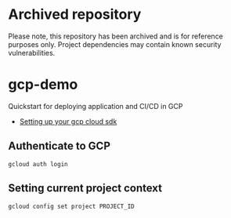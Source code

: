 # Archived repository

Please note, this repository has been archived and is for reference purposes only.
Project dependencies may contain known security vulnerabilities.

# gcp-demo
Quickstart for deploying application and CI/CD in GCP

* [Setting up your gcp cloud sdk](https://cloud.google.com/sdk/docs/quickstart-macos)

## Authenticate to GCP

```console
gcloud auth login
``` 

## Setting current project context

```console
gcloud config set project PROJECT_ID
```

